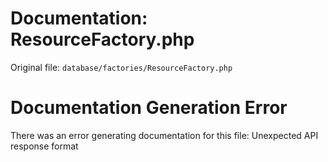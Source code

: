 # Documentation: ResourceFactory.php

Original file: `database/factories/ResourceFactory.php`

# Documentation Generation Error

There was an error generating documentation for this file: Unexpected API response format